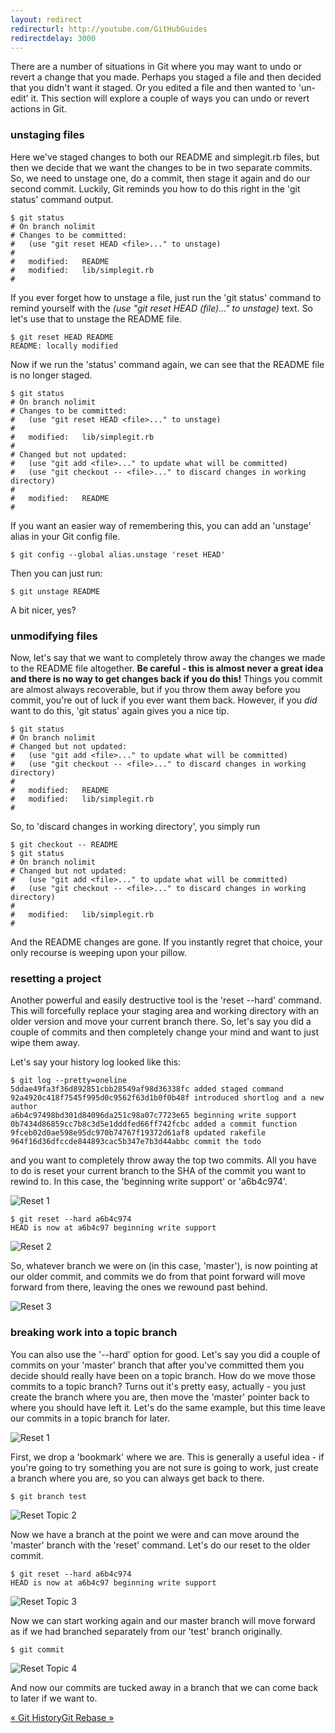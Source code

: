 ```yaml
---
layout: redirect
redirecturl: http://youtube.com/GitHubGuides
redirectdelay: 3000
---
```


There are a number of situations in Git where you may want to undo or revert
a change that you made.  Perhaps you staged a file and then decided that you
didn't want it staged. Or you edited a file and then wanted to 'un-edit' it.
This section will explore a couple of ways you can undo or revert actions in 
Git.
 
### unstaging files ###

Here we've staged changes to both our README and simplegit.rb files, but then
we decide that we want the changes to be in two separate commits.  So, we need to
unstage one, do a commit, then stage it again and do our second commit.  Luckily,
Git reminds you how to do this right in the 'git status' command output.

	$ git status
	# On branch nolimit
	# Changes to be committed:
	#   (use "git reset HEAD <file>..." to unstage)
	#
	#	modified:   README
	#	modified:   lib/simplegit.rb
	#

If you ever forget how to unstage a file, just run the 'git status' command
to remind yourself with the _(use "git reset HEAD (file)..." to unstage)_
text.  So let's use that to unstage the README file.

	$ git reset HEAD README 
	README: locally modified
	
Now if we run the 'status' command again, we can see that the README file is 
no longer staged.

	$ git status
	# On branch nolimit
	# Changes to be committed:
	#   (use "git reset HEAD <file>..." to unstage)
	#
	#	modified:   lib/simplegit.rb
	#
	# Changed but not updated:
	#   (use "git add <file>..." to update what will be committed)
	#   (use "git checkout -- <file>..." to discard changes in working directory)
	#
	#	modified:   README
	#
	
If you want an easier way of remembering this, you can add an 'unstage' alias
in your Git config file.

	$ git config --global alias.unstage 'reset HEAD'

Then you can just run:
	
	$ git unstage README

A bit nicer, yes?
	
### unmodifying files ###

Now, let's say that we want to completely throw away the changes we made to 
the README file altogether. **Be careful - this is almost never a great idea
and there is no way to get changes back if you do this!**  Things you commit
are almost always recoverable, but if you throw them away before you commit,
you're out of luck if you ever want them back.  However, if you _did_ want to
do this, 'git status' again gives you a nice tip.

	$ git status
	# On branch nolimit
	# Changed but not updated:
	#   (use "git add <file>..." to update what will be committed)
	#   (use "git checkout -- <file>..." to discard changes in working directory)
	#
	#	modified:   README
	#	modified:   lib/simplegit.rb
	#

So, to 'discard changes in working directory', you simply run 

	$ git checkout -- README
	$ git status
	# On branch nolimit
	# Changed but not updated:
	#   (use "git add <file>..." to update what will be committed)
	#   (use "git checkout -- <file>..." to discard changes in working directory)
	#
	#	modified:   lib/simplegit.rb
	#

And the README changes are gone.  If you instantly regret that choice, your
only recourse is weeping upon your pillow.

### resetting a project ###

Another powerful and easily destructive tool is the 'reset --hard' command.
This will forcefully replace your staging area and working directory with
an older version and move your current branch there.  So, let's say you did
a couple of commits and then completely change your mind and want to just
wipe them away.

Let's say your history log looked like this:

	$ git log --pretty=oneline
	5ddae49fa3f36d892851cbb28549af98d36338fc added staged command
	92a4920c418f7545f995d0c9562f63d1b0f0b48f introduced shortlog and a new author
	a6b4c97498bd301d84096da251c98a07c7723e65 beginning write support
	0b7434d86859cc7b8c3d5e1dddfed66ff742fcbc added a commit function
	9fceb02d0ae598e95dc970b74767f19372d61af8 updated rakefile
	964f16d36dfccde844893cac5b347e7b3d44abbc commit the todo

and you want to completely throw away the top two commits.  All you have to 
do is reset your current branch to the SHA of the commit you want to rewind to.
In this case, the 'beginning write support' or 'a6b4c974'.

![Reset 1](../images/undo/step1.png)

	$ git reset --hard a6b4c974
	HEAD is now at a6b4c97 beginning write support

![Reset 2](../images/undo/step2.png)

So, whatever branch we were on (in this case, 'master'), is now pointing at 
our older commit, and commits we do from that point forward will move forward 
from there, leaving the ones we rewound past behind.

![Reset 3](../images/undo/step3.png)


### breaking work into a topic branch ###

You can also use the '--hard' option for good.  Let's say you did a couple 
of commits on your 'master' branch that after you've committed them you decide
should really have been on a topic branch.  How do we move those commits to
a topic branch?  Turns out it's pretty easy, actually - you just create the
branch where you are, then move the 'master' pointer back to where you should
have left it.  Let's do the same example, but this time leave our commits in
a topic branch for later.

![Reset 1](../images/undo/step1.png)

First, we drop a 'bookmark' where we are.  This is generally a useful idea - 
if you're going to try something you are not sure is going to work, just 
create a branch where you are, so you can always get back to there.

	$ git branch test

![Reset Topic 2](../images/undo/topic2.png)

Now we have a branch at the point we were and can move around the 'master' 
branch with the 'reset' command.  Let's do our reset to the older commit.

	$ git reset --hard a6b4c974
	HEAD is now at a6b4c97 beginning write support

![Reset Topic 3](../images/undo/topic3.png)

Now we can start working again and our master branch will move forward as
if we had branched separately from our 'test' branch originally.

	$ git commit

![Reset Topic 4](../images/undo/topic4.png)

And now our commits are tucked away in a branch that we can come back to later
if we want to.
<div class="page-turns">
  <a href="log.html" class="page-prev">&laquo; Git History</a><a href="rebasing.html" class="page-next">Git Rebase &raquo;</a>
</div>